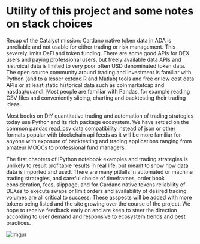 # Utility of this project and some notes on stack choices

Recap of the Catalyst mission: Cardano native token data in ADA is unreliable and not usable for either trading or risk management. This severely limits DeFi and token funding. There are some good APIs for DEX users and paying professional users, but freely available data APIs and histroical data is limited to very poor often USD denominated token data. The open source community around trading and investment is familiar with Python (and to a lesser extend R and Matlab) tools and free or low cost data APIs or at least static historical data such as coinmarketcap and nasdaq/quandl. Most people are familiar with Pandas, for example reading CSV files and conveniently slicing, charting and backtesting their trading ideas.

Most books on DIY quantitative trading and automation of trading strategies today use Python and its rich package ecosystem. We have settled on the common pandas read_csv data compatibility instead of json or other formats popular with blockchain api feeds as it will be more familiar for anyone with exposure of backtesting and trading applications ranging from amateur MOOCs to professional fund managers.

The first chapters of IPython notebook examples and trading strategies is unlikely to result profitable results in real life, but meant to show how data data is imported and used. There are many pitfalls in automated or machine trading strategies, and careful choice of timeframes, order book consideration, fees, slippage, and for Cardano native tokens reliability of DEXes to execute swaps or limit orders and availability of desired trading volumes are all critical to success. These asspects will be added with more tokens being listed and the site growing over the course of the project. We hope to receive feedback early on and are keen to steer the direction according to user demand and responsive to ecosystem trends and best practices.

![Imgur](https://i.imgur.com/Jy0djnR.jpeg)
